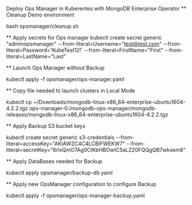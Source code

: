 Deploy Ops Manager in Kuberentes with MongoDB Enterprise Operator
** Cleanup Demo environment

bash opsmanager/cleanup.sh

** Apply secrets for Ops manager
kubectl create secret generic "adminopsmanager" --from-literal=Username="test@test.com" --from-literal=Password='KubeTest12!' --from-literal=FirstName="First" --from-literal=LastName="Last"


** Launch Ops Manager without Backup

kubectl apply -f opsmanager/ops-manager.yaml 

** Copy file needed to launch clusters in Local Mode

kubectl cp  ~/Downloads/mongodb-linux-x86_64-enterprise-ubuntu1604-4.2.2.tgz ops-manager-0:/mongodb-ops-manager/mongodb-releases/mongodb-linux-x86_64-enterprise-ubuntu1604-4.2.2.tgz

** Apply Backup S3 bucket keys

kubectl create secret generic s3-credentials   --from-literal=accessKey="AKIAWZC4C4LCBIFWEKW7" --from-literal=secretKey="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"

** Apply DataBases needed for Backup

kubectl apply opsmanager/backup-db.yaml

** Apply new OpsManager configuration to configure Backup

kubectl apply -f opsmanager/ops-manager-backup.yaml